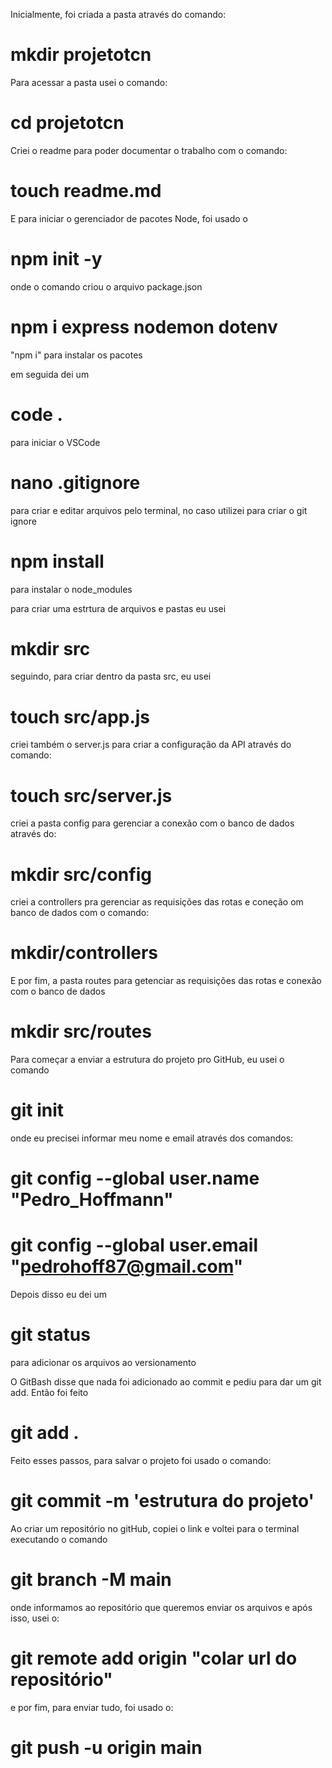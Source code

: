 Inicialmente, foi criada a pasta através do comando:
# mkdir projetotcn

Para acessar a pasta usei o comando:
# cd projetotcn

Criei o readme para poder documentar o trabalho com o comando: 
# touch readme.md

E para iniciar o gerenciador de pacotes Node, foi usado o
# npm init -y 
onde o comando criou o arquivo package.json

# npm i express nodemon dotenv
"npm i" para instalar os pacotes

em seguida dei um
# code . 
para iniciar o VSCode

# nano .gitignore
para criar e editar arquivos pelo terminal, no caso utilizei para criar o git ignore

# npm install 
para instalar o node_modules

para criar uma estrtura de arquivos e pastas eu usei 
# mkdir src

seguindo, para criar dentro da pasta src, eu usei
# touch src/app.js

criei também o server.js para criar a configuração da API através do comando:
# touch src/server.js

criei a pasta config para gerenciar a conexão com o banco de dados através do:
# mkdir src/config

criei a controllers pra gerenciar as requisições das rotas e coneção om banco de dados com o comando:
# mkdir/controllers

E por fim, a pasta routes para getenciar as requisições das rotas e conexão com o banco de dados
# mkdir src/routes

Para começar a enviar a estrutura do projeto pro GitHub, eu usei o comando 
# git init
onde eu precisei informar meu nome e email através dos comandos:
# git config --global user.name "Pedro_Hoffmann"
# git config --global user.email "pedrohoff87@gmail.com"

Depois disso eu dei um
# git status
para adicionar os arquivos ao versionamento

O GitBash disse que nada foi adicionado ao commit e pediu para dar um git add. Então foi feito 
# git add .

Feito esses passos, para salvar o projeto foi usado o comando:
# git commit -m 'estrutura do projeto'

Ao criar um repositório no gitHub, copiei o link e voltei para o terminal executando o comando
# git branch -M main
onde informamos ao repositório que queremos enviar os arquivos e após isso, usei o:
# git remote add origin "colar url do repositório"

e por fim, para enviar tudo, foi usado o:
# git push -u origin main
